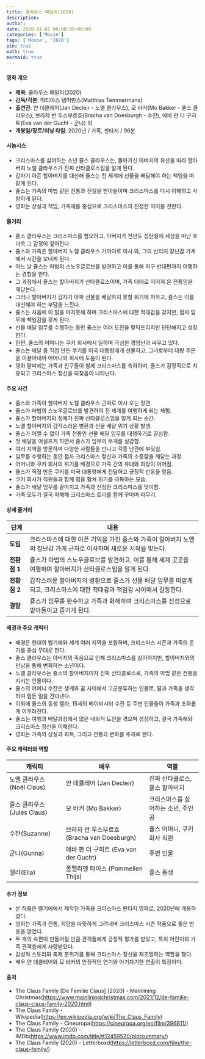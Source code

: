 ```yaml
---
title: 클라우스 패밀리(2020)
description: 
author: 
date: 2020-01-01 00:00:00+00:00
categories: ['Movie']
tags: ['Movie', '2020']
pin: true
math: true
mermaid: true
---
```

#### 영화 개요

- **제목**: 클라우스 패밀리(2020)  
- **감독/각본**: 마티아스 템머만스(Matthias Temmermans)  
- **출연진**: 얀 데클레어(Jan Decleir - 노엘 클라우스), 모 바커(Mo Bakker - 쥴스 클라우스), 브라차 반 두스부르흐(Bracha van Doesburgh - 수잔), 에바 판 더 구히트(Eva van der Gucht - 군나) 외  
- **개봉일/장르/러닝 타임**: 2020년 / 가족, 판타지 / 96분  

#### 시놉시스

- 크리스마스를 싫어하는 소년 쥴스 클라우스는, 돌아가신 아버지의 유산을 따라 할아버지 노엘 클라우스가 진짜 산타클로스임을 알게 된다.  
- 갑자기 아픈 할아버지를 대신해 쥴스는 전 세계에 선물을 배달해야 하는 책임을 떠맡게 된다.  
- 쥴스는 가족의 마법 같은 전통과 진실을 받아들이며 크리스마스를 다시 이해하고 사랑하게 된다.  
- 영화는 상실과 책임, 가족애를 중심으로 크리스마스의 진정한 의미를 전한다.  

#### 줄거리

- 쥴스 클라우스는 크리스마스를 혐오하고, 아버지가 전년도 성탄절에 세상을 떠난 후 더욱 그 감정이 깊어진다.  
- 쥴스와 가족은 할아버지 노엘 클라우스 가까이로 이사 와, 그의 빈티지 장난감 가게에서 시간을 보내게 된다.  
- 어느 날 쥴스는 마법의 스노우글로브를 발견하고 이를 통해 지구 반대편까지 여행하는 경험을 한다.  
- 그 과정에서 쥴스는 할아버지가 산타클로스이며, 가족 대대로 이어져 온 전통임을 깨닫는다.  
- 그러나 할아버지가 갑자기 아파 선물을 배달하지 못할 위기에 처하고, 쥴스는 이를 대신해야 하는 부담을 느낀다.  
- 쥴스는 처음에 이 일을 마지못해 하며 크리스마스에 대한 적대감을 갖지만, 점차 임무에 책임감을 갖게 된다.  
- 선물 배달 임무를 수행하는 동안 쥴스는 여러 도전을 맞닥뜨리지만 단단해지고 성장한다.  
- 한편, 쥴스의 어머니는 쿠키 회사에서 일하며 극심한 경영난과 싸우고 있다.  
- 쥴스는 배달 중 직접 만든 쿠키를 미국 대통령에게 선물하고, 그녀로부터 대량 주문을 이끌어내어 어머니와 회사에 도움이 된다.  
- 영화 말미에는 가족과 친구들이 함께 크리스마스를 축하하며, 쥴스가 감정적으로 치유되고 크리스마스 정신을 되찾음이 나타난다.  

#### 주요 사건

- 쥴스와 가족이 할아버지 노엘 클라우스 근처로 이사 오는 장면.  
- 쥴스가 마법의 스노우글로브를 발견하여 전 세계를 여행하게 되는 체험.  
- 쥴스가 할아버지의 정체가 진짜 산타클로스임을 알게 되는 순간.  
- 노엘 할아버지의 갑작스러운 병환과 선물 배달 위기 상황 발생.  
- 쥴스가 어쩔 수 없이 가족 전통인 선물 배달 임무를 대행하기로 결심함.  
- 첫 배달을 어설프게 하면서 쥴스가 임무의 무게를 실감함.  
- 여러 지역을 방문하며 다양한 사람들을 만나고 각종 난관에 부딪침.  
- 임무를 수행하는 동안 점차 크리스마스 정신과 가족의 소중함을 깨닫는 과정.  
- 어머니와 쿠키 회사의 위기를 배경으로 가족 간의 유대와 희망이 이어짐.  
- 쥴스가 직접 만든 쿠키를 미국 대통령에게 전달하고 긍정적 반응을 얻음.  
- 쿠키 회사가 직원들과 함께 힘을 합쳐 위기를 극복하는 모습.  
- 쥴스가 배달 임무를 끝마치고 가족과 진정한 크리스마스를 맞이함.  
- 가족 모두가 결국 화해해 크리스마스 트리를 함께 꾸미며 마무리.  

#### 상세 줄거리

| **단계** | **내용** |
|----------|----------|
| **도입** | 크리스마스에 대한 아픈 기억을 가진 쥴스와 가족이 할아버지 노엘의 장난감 가게 근처로 이사하며 새로운 시작을 맞는다. |
| **전환점 1** | 쥴스가 마법의 스노우글로브를 발견하고, 이를 통해 세계 곳곳을 여행하며 할아버지가 산타클로스임을 알게 된다. |
| **전환점 2** | 갑작스러운 할아버지의 병환으로 쥴스가 선물 배달 임무를 떠맡게 되고, 크리스마스에 대한 적대감과 책임감 사이에서 갈등한다. |
| **결말** | 쥴스가 임무를 완수하고 가족과 화해하며 크리스마스를 진정으로 받아들이고 즐기게 된다. |

#### 배경과 주요 캐릭터

- 배경은 현대의 벨기에와 세계 여러 지역을 포함하며, 크리스마스 시즌과 가족의 온기를 중심 무대로 한다.  
- 쥴스 클라우스는 아버지의 죽음으로 인해 크리스마스를 싫어하지만, 할아버지와의 만남을 통해 변화하는 소년이다.  
- 노엘 클라우스는 쥴스의 할아버지이자 진짜 산타클로스로, 가족의 마법 같은 전통을 지키는 인물이다.  
- 쥴스의 어머니 수잔은 생계와 꿈 사이에서 고군분투하는 인물로, 딸과 가족을 생각하며 힘든 일을 견뎌낸다.  
- 이외에 쥴스의 동생 엘라, 15세의 베이비시터 수잔 등 주변 인물들이 가족과 조화롭게 어우러진다.  
- 쥴스는 여행과 배달과정에서 많은 내외적 도전을 겪으며 성장하고, 결국 가족애와 크리스마스 정신을 이해한다.  
- 영화는 가족의 상실과 회복, 그리고 전통과 변화를 주제로 한다.  

#### 주요 캐릭터와 역할

| **캐릭터**       | **배우**              | **역할**                          |
|------------------|-----------------------|-----------------------------------|
| 노엘 클라우스(Noël Claus) | 얀 데클레어 (Jan Decleir)   | 진짜 산타클로스, 쥴스 할아버지          |
| 쥴스 클라우스(Jules Claus) | 모 바커 (Mo Bakker)          | 크리스마스를 싫어하는 소년, 주인공        |
| 수잔(Suzanne)            | 브라차 반 두스부르흐 (Bracha van Doesburgh) | 쥴스 어머니, 쿠키 회사 직원                |
| 군나(Gunna)              | 에바 판 더 구히트 (Eva van der Gucht) | 주변 인물                            |
| 엘라(Ella)               | 폼멜리엔 타이스 (Pommelien Thijs) | 쥴스 동생                            |

#### 추가 정보

- 본 작품은 벨기에에서 제작된 가족용 크리스마스 판타지 영화로, 2020년에 개봉하였다.  
- 영화는 가족과 전통, 희망을 따뜻하게 그려내며 크리스마스 시즌 작품으로 좋은 반응을 얻었다.  
- 두 개의 속편이 만들어질 만큼 관객들에게 긍정적 평가를 받았고, 특히 어린이와 가족 관객층에게 사랑받았다.  
- 감성적 스토리와 축제 분위기를 통해 크리스마스 정신을 재조명하는 역할을 했다.  
- 배우 얀 데클레어와 모 바커의 안정적인 연기와 아기자기한 연출이 특징이다.  

#### 출처

- The Claus Family [De Familie Claus] (2020) - Mainlining Christmas(https://www.mainliningchristmas.com/2021/12/de-familie-claus-claus-family-2020.html)  
- The Claus Family - Wikipedia(https://en.wikipedia.org/wiki/The_Claus_Family)  
- The Claus Family - Cineuropa(https://cineuropa.org/en/film/396811/)  
- The Claus Family (2020) - IMDb(https://www.imdb.com/title/tt12459520/plotsummary/)  
- The Claus Family (2020) - Letterboxd(https://letterboxd.com/film/the-claus-family/)
